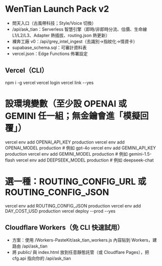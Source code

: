 
# WenTian Launch Pack v2
- 問天入口（古風帶科技；Style/Voice 切換）
- /api/ask_tian：Serverless 智慧引擎（即時/非即時分流、估價、生命線 L1/L2/L3、Adapter 熱插拔、routing.json 熱更新）
- 裸奔工廠 v0：/api/grey_intel_ingest（去識別→指紋化→情資卡）
- supabase_schema.sql：可審計資料表
- vercel.json：Edge Functions 佈署設定

## Vercel（CLI）
npm i -g vercel
vercel login
vercel link --yes
# 設環境變數（至少設 OPENAI 或 GEMINI 任一組；無金鑰會進「模擬回覆」）
vercel env add OPENAI_API_KEY production
vercel env add OPENAI_MODEL production         # 例如 gpt-4o
vercel env add GEMINI_API_KEY production
vercel env add GEMINI_MODEL production         # 例如 gemini-1.5-flash
vercel env add DEEPSEEK_MODEL production       # 例如 deepseek-chat
# 選一種：ROUTING_CONFIG_URL 或 ROUTING_CONFIG_JSON
vercel env add ROUTING_CONFIG_JSON production
vercel env add DAY_COST_USD production
vercel deploy --prod --yes

## Cloudflare Workers（免 CLI 快速試用）
- 方案：使用 /Workers-PasteKit/ask_tian_workers.js 內容貼到 Workers，建路由 /api/ask_tian
- 將 public/ 與 index.html 放到任意靜態託管（或 Cloudflare Pages），把 cfg.api 指向你的 /api/ask_tian
